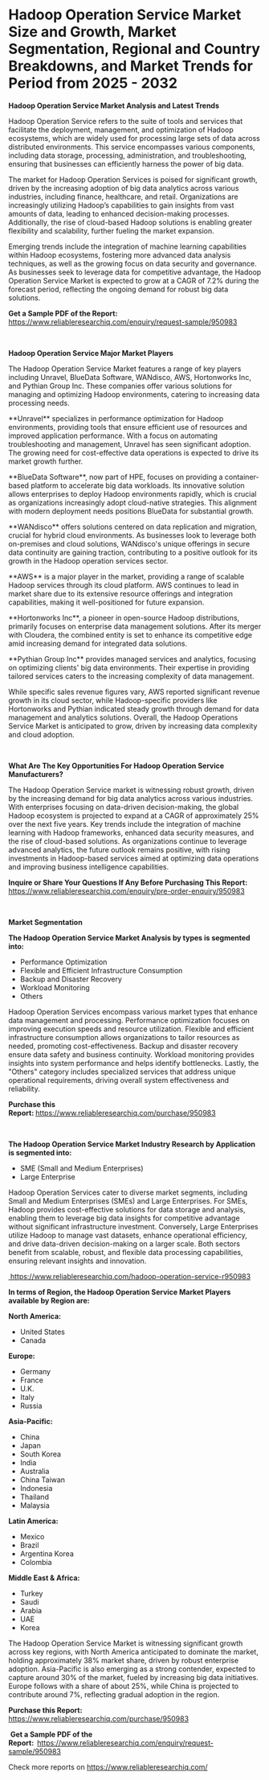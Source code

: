 <p><h1>Hadoop Operation Service Market Size and Growth, Market Segmentation, Regional and Country Breakdowns, and Market Trends for Period from 2025 -  2032</h1></p><p><strong>Hadoop Operation Service Market Analysis and Latest Trends</strong></p>
<p><p>Hadoop Operation Service refers to the suite of tools and services that facilitate the deployment, management, and optimization of Hadoop ecosystems, which are widely used for processing large sets of data across distributed environments. This service encompasses various components, including data storage, processing, administration, and troubleshooting, ensuring that businesses can efficiently harness the power of big data.</p><p>The market for Hadoop Operation Services is poised for significant growth, driven by the increasing adoption of big data analytics across various industries, including finance, healthcare, and retail. Organizations are increasingly utilizing Hadoop’s capabilities to gain insights from vast amounts of data, leading to enhanced decision-making processes. Additionally, the rise of cloud-based Hadoop solutions is enabling greater flexibility and scalability, further fueling the market expansion.</p><p>Emerging trends include the integration of machine learning capabilities within Hadoop ecosystems, fostering more advanced data analysis techniques, as well as the growing focus on data security and governance. As businesses seek to leverage data for competitive advantage, the Hadoop Operation Service Market is expected to grow at a CAGR of 7.2% during the forecast period, reflecting the ongoing demand for robust big data solutions.</p></p>
<p><strong>Get a Sample PDF of the Report:&nbsp;</strong> <a href="https://www.reliableresearchiq.com/enquiry/request-sample/950983?utm_campaign=2282&utm_medium=2&utm_source=Github&utm_content=ia&utm_term=08032025&utm_id=hadoop-operation-service">https://www.reliableresearchiq.com/enquiry/request-sample/950983</a></p>
<p>&nbsp;</p>
<p><strong>Hadoop Operation Service Major Market Players</strong></p>
<p><p>The Hadoop Operation Service Market features a range of key players including Unravel, BlueData Software, WANdisco, AWS, Hortonworks Inc, and Pythian Group Inc. These companies offer various solutions for managing and optimizing Hadoop environments, catering to increasing data processing needs.</p><p>**Unravel** specializes in performance optimization for Hadoop environments, providing tools that ensure efficient use of resources and improved application performance. With a focus on automating troubleshooting and management, Unravel has seen significant adoption. The growing need for cost-effective data operations is expected to drive its market growth further.</p><p>**BlueData Software**, now part of HPE, focuses on providing a container-based platform to accelerate big data workloads. Its innovative solution allows enterprises to deploy Hadoop environments rapidly, which is crucial as organizations increasingly adopt cloud-native strategies. This alignment with modern deployment needs positions BlueData for substantial growth.</p><p>**WANdisco** offers solutions centered on data replication and migration, crucial for hybrid cloud environments. As businesses look to leverage both on-premises and cloud solutions, WANdisco's unique offerings in secure data continuity are gaining traction, contributing to a positive outlook for its growth in the Hadoop operation services sector.</p><p>**AWS** is a major player in the market, providing a range of scalable Hadoop services through its cloud platform. AWS continues to lead in market share due to its extensive resource offerings and integration capabilities, making it well-positioned for future expansion.</p><p>**Hortonworks Inc**, a pioneer in open-source Hadoop distributions, primarily focuses on enterprise data management solutions. After its merger with Cloudera, the combined entity is set to enhance its competitive edge amid increasing demand for integrated data solutions.</p><p>**Pythian Group Inc** provides managed services and analytics, focusing on optimizing clients' big data environments. Their expertise in providing tailored services caters to the increasing complexity of data management.</p><p>While specific sales revenue figures vary, AWS reported significant revenue growth in its cloud sector, while Hadoop-specific providers like Hortonworks and Pythian indicated steady growth through demand for data management and analytics solutions. Overall, the Hadoop Operations Service Market is anticipated to grow, driven by increasing data complexity and cloud adoption.</p></p>
<p>&nbsp;</p>
<p><strong>What Are The Key Opportunities For Hadoop Operation Service Manufacturers?</strong></p>
<p><p>The Hadoop Operation Service market is witnessing robust growth, driven by the increasing demand for big data analytics across various industries. With enterprises focusing on data-driven decision-making, the global Hadoop ecosystem is projected to expand at a CAGR of approximately 25% over the next five years. Key trends include the integration of machine learning with Hadoop frameworks, enhanced data security measures, and the rise of cloud-based solutions. As organizations continue to leverage advanced analytics, the future outlook remains positive, with rising investments in Hadoop-based services aimed at optimizing data operations and improving business intelligence capabilities.</p></p>
<p><strong>Inquire or Share Your Questions If Any Before Purchasing This Report:</strong> <a href="https://www.reliableresearchiq.com/enquiry/pre-order-enquiry/950983?utm_campaign=2282&utm_medium=2&utm_source=Github&utm_content=ia&utm_term=08032025&utm_id=hadoop-operation-service">https://www.reliableresearchiq.com/enquiry/pre-order-enquiry/950983</a></p>
<p>&nbsp;</p>
<p><strong>Market Segmentation</strong></p>
<p><strong>The Hadoop Operation Service Market Analysis by types is segmented into:</strong></p>
<p><ul><li>Performance Optimization</li><li>Flexible and Efficient Infrastructure Consumption</li><li>Backup and Disaster Recovery</li><li>Workload Monitoring</li><li>Others</li></ul></p>
<p><p>Hadoop Operation Services encompass various market types that enhance data management and processing. Performance optimization focuses on improving execution speeds and resource utilization. Flexible and efficient infrastructure consumption allows organizations to tailor resources as needed, promoting cost-effectiveness. Backup and disaster recovery ensure data safety and business continuity. Workload monitoring provides insights into system performance and helps identify bottlenecks. Lastly, the "Others" category includes specialized services that address unique operational requirements, driving overall system effectiveness and reliability.</p></p>
<p><strong>Purchase this Report:&nbsp;</strong><a href="https://www.reliableresearchiq.com/purchase/950983?utm_campaign=2282&utm_medium=2&utm_source=Github&utm_content=ia&utm_term=08032025&utm_id=hadoop-operation-service">https://www.reliableresearchiq.com/purchase/950983</a></p>
<p>&nbsp;</p>
<p><strong>The Hadoop Operation Service Market Industry Research by Application is segmented into:</strong></p>
<p><ul><li>SME (Small and Medium Enterprises)</li><li>Large Enterprise</li></ul></p>
<p><p>Hadoop Operation Services cater to diverse market segments, including Small and Medium Enterprises (SMEs) and Large Enterprises. For SMEs, Hadoop provides cost-effective solutions for data storage and analysis, enabling them to leverage big data insights for competitive advantage without significant infrastructure investment. Conversely, Large Enterprises utilize Hadoop to manage vast datasets, enhance operational efficiency, and drive data-driven decision-making on a larger scale. Both sectors benefit from scalable, robust, and flexible data processing capabilities, ensuring relevant insights and innovation.</p></p>
<p><a href="https://www.reliableresearchiq.com/hadoop-operation-service-r950983?utm_campaign=2282&utm_medium=2&utm_source=Github&utm_content=ia&utm_term=08032025&utm_id=hadoop-operation-service">&nbsp;https://www.reliableresearchiq.com/hadoop-operation-service-r950983</a></p>
<p><strong>In terms of Region, the Hadoop Operation Service Market Players available by Region are:</strong></p>
<p>
    <p> <strong> North America: </strong>
        <ul>
            <li>United States</li>
            <li>Canada</li>
        </ul>
        </p> 
    <p> <strong> Europe: </strong>
        <ul>
            <li>Germany</li>
            <li>France</li>
            <li>U.K.</li>
            <li>Italy</li>
            <li>Russia</li>
        </ul>
        </p> 
    <p> <strong> Asia-Pacific: </strong>
        <ul>
            <li>China</li>
            <li>Japan</li>
            <li>South Korea</li>
            <li>India</li>
            <li>Australia</li>
            <li>China Taiwan</li>
            <li>Indonesia</li>
            <li>Thailand</li>
            <li>Malaysia</li>
        </ul>
        </p> 
    <p> <strong> Latin America: </strong>
        <ul>
            <li>Mexico</li>
            <li>Brazil</li>
            <li>Argentina Korea</li>
            <li>Colombia</li>
        </ul>
        </p> 
    <p> <strong> Middle East & Africa: </strong>
        <ul>
            <li>Turkey</li>
            <li>Saudi</li>
            <li>Arabia</li>
            <li>UAE</li>
            <li>Korea</li>
        </ul>
    </p>
    </p>
<p><p>The Hadoop Operation Service Market is witnessing significant growth across key regions, with North America anticipated to dominate the market, holding approximately 38% market share, driven by robust enterprise adoption. Asia-Pacific is also emerging as a strong contender, expected to capture around 30% of the market, fueled by increasing big data initiatives. Europe follows with a share of about 25%, while China is projected to contribute around 7%, reflecting gradual adoption in the region.</p></p>
<p><strong>Purchase this Report: </strong><a href="https://www.reliableresearchiq.com/purchase/950983?utm_campaign=2282&utm_medium=2&utm_source=Github&utm_content=ia&utm_term=08032025&utm_id=hadoop-operation-service">https://www.reliableresearchiq.com/purchase/950983</a></p>
<p>&nbsp;<strong>Get a Sample PDF of the Report:&nbsp;&nbsp;</strong><a href="https://www.reliableresearchiq.com/enquiry/request-sample/950983?utm_campaign=2282&utm_medium=2&utm_source=Github&utm_content=ia&utm_term=08032025&utm_id=hadoop-operation-service">https://www.reliableresearchiq.com/enquiry/request-sample/950983</a></p>
<p><strong></strong></p>
<p>Check more reports on <a href="https://www.reliableresearchiq.com/?utm_campaign=2282&utm_medium=2&utm_source=Github&utm_content=ia&utm_term=08032025&utm_id=hadoop-operation-service">https://www.reliableresearchiq.com/</a></p>